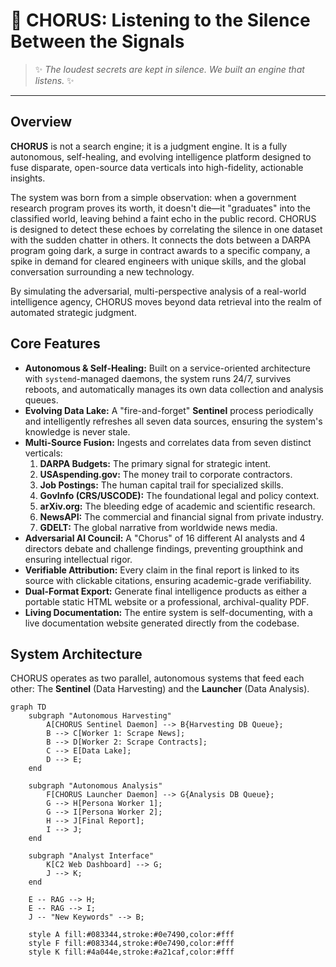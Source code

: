 # 🔱 CHORUS: Listening to the Silence Between the Signals

> ✨ *The loudest secrets are kept in silence. We built an engine that listens.* ✨

---

## Overview

**CHORUS** is not a search engine; it is a judgment engine. It is a fully autonomous, self-healing, and evolving intelligence platform designed to fuse disparate, open-source data verticals into high-fidelity, actionable insights.

The system was born from a simple observation: when a government research program proves its worth, it doesn't die—it "graduates" into the classified world, leaving behind a faint echo in the public record. CHORUS is designed to detect these echoes by correlating the silence in one dataset with the sudden chatter in others. It connects the dots between a DARPA program going dark, a surge in contract awards to a specific company, a spike in demand for cleared engineers with unique skills, and the global conversation surrounding a new technology.

By simulating the adversarial, multi-perspective analysis of a real-world intelligence agency, CHORUS moves beyond data retrieval into the realm of automated strategic judgment.

## Core Features

-   **Autonomous & Self-Healing:** Built on a service-oriented architecture with `systemd`-managed daemons, the system runs 24/7, survives reboots, and automatically manages its own data collection and analysis queues.
-   **Evolving Data Lake:** A "fire-and-forget" **Sentinel** process periodically and intelligently refreshes all seven data sources, ensuring the system's knowledge is never stale.
-   **Multi-Source Fusion:** Ingests and correlates data from seven distinct verticals:
    1.  **DARPA Budgets:** The primary signal for strategic intent.
    2.  **USAspending.gov:** The money trail to corporate contractors.
    3.  **Job Postings:** The human capital trail for specialized skills.
    4.  **GovInfo (CRS/USCODE):** The foundational legal and policy context.
    5.  **arXiv.org:** The bleeding edge of academic and scientific research.
    6.  **NewsAPI:** The commercial and financial signal from private industry.
    7.  **GDELT:** The global narrative from worldwide news media.
-   **Adversarial AI Council:** A "Chorus" of 16 different AI analysts and 4 directors debate and challenge findings, preventing groupthink and ensuring intellectual rigor.
-   **Verifiable Attribution:** Every claim in the final report is linked to its source with clickable citations, ensuring academic-grade verifiability.
-   **Dual-Format Export:** Generate final intelligence products as either a portable static HTML website or a professional, archival-quality PDF.
-   **Living Documentation:** The entire system is self-documenting, with a live documentation website generated directly from the codebase.

## System Architecture

CHORUS operates as two parallel, autonomous systems that feed each other: The **Sentinel** (Data Harvesting) and the **Launcher** (Data Analysis).

```mermaid
graph TD
    subgraph "Autonomous Harvesting"
        A[CHORUS Sentinel Daemon] --> B{Harvesting DB Queue};
        B --> C[Worker 1: Scrape News];
        B --> D[Worker 2: Scrape Contracts];
        C --> E[Data Lake];
        D --> E;
    end

    subgraph "Autonomous Analysis"
        F[CHORUS Launcher Daemon] --> G{Analysis DB Queue};
        G --> H[Persona Worker 1];
        G --> I[Persona Worker 2];
        H --> J[Final Report];
        I --> J;
    end

    subgraph "Analyst Interface"
        K[C2 Web Dashboard] --> G;
        J --> K;
    end

    E -- RAG --> H;
    E -- RAG --> I;
    J -- "New Keywords" --> B;

    style A fill:#083344,stroke:#0e7490,color:#fff
    style F fill:#083344,stroke:#0e7490,color:#fff
    style K fill:#4a044e,stroke:#a21caf,color:#fff

